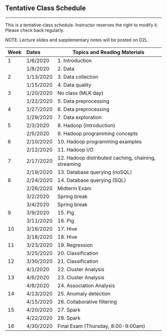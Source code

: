 ## Tentative Class Schedule
---
 This is a tentative class schedule. Instructor reserves the right to modify it. Please check back regularly. 
 
 NOTE: Lecture slides and supplementary notes will be posted on D2L. 

| Week |    Dates   |    Topics and Reading Materials                 |
|------|:-----------|-------------------------------------------------|
| 1  | 1/6/2020   | 1. Introduction                                   |
|    | 1/8/2020   | 2. Data                                           | 
| 2  | 1/13/2020  | 3. Data collection                                | 
|    | 1/15/2020  | 4. Data quality                                   |
| 3  | 1/20/2020  | No class (MLK day)                                |
|    | 1/22/2020  | 5. Data preprocessing                             | 
| 4  | 1/27/2020  | 6. Data preprocessing                             |
|    | 1/29/2020  | 7. Data exploration                               | 
| 5  | 2/3/2020   | 8. Hadoop (introduction)                          |
|    | 2/5/2020   | 9. Hadoop programming concepts                    |
| 6  | 2/10/2020  | 10. Hadoop programming examples                   |
|    | 2/12/2020  | 11. Hadoop I/O                                    |
| 7  | 2/17/2020  | 12. Hadoop distributed caching, chaining, streaming  |                    |
|    | 2/19/2020  | 13. Database querying (noSQL)                     |
| 8  | 2/24/2020  | 14. Database querying (SQL)                       | 
|    | 2/26/2020  | Midterm Exam      |
|    | 3/2/2020   | Spring break      |
|    | 3/4/2020   | Spring break      |
| 9  | 3/9/2020   | 15. Pig  |
|    | 3/11/2020  | 16. Pig  |
| 10 | 3/16/2020  | 17. Hive  |
|    | 3/18/2020  | 18. Hive  |
| 11 | 3/23/2020  | 19. Regression  |
|    | 3/25/2020  | 20. Classification        |
| 12 | 3/30/2020  | 21. Classification        |
|    | 4/1/2020   | 22. Cluster Analysis      |
| 13 | 4/6/2020   | 23. Cluster Analysis      |
|    | 4/8/2020   | 24. Association Analysis  | 
| 14 | 4/13/2020  | 25. Anomaly detection     |
|    | 4/15/2020  | 26. Collaborative filtering  |
| 15 | 4/20/2020  | 27. Spark    |
|    | 4/22/2020  | 28. Spark    |
| 16 | 4/30/2020  | Final Exam (Thursday, 8:00-9:00am) | |
